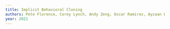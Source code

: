 ```yaml
---
title: Implicit Behavioral Cloning
authors: Pete Florence, Corey Lynch, Andy Zeng, Oscar Ramirez, Ayzaan Wahid, Laura Downs, Adrian Wong, Johnny Lee, Igor Mordatch, Jonathan Tompson
year: 2021
---
```


